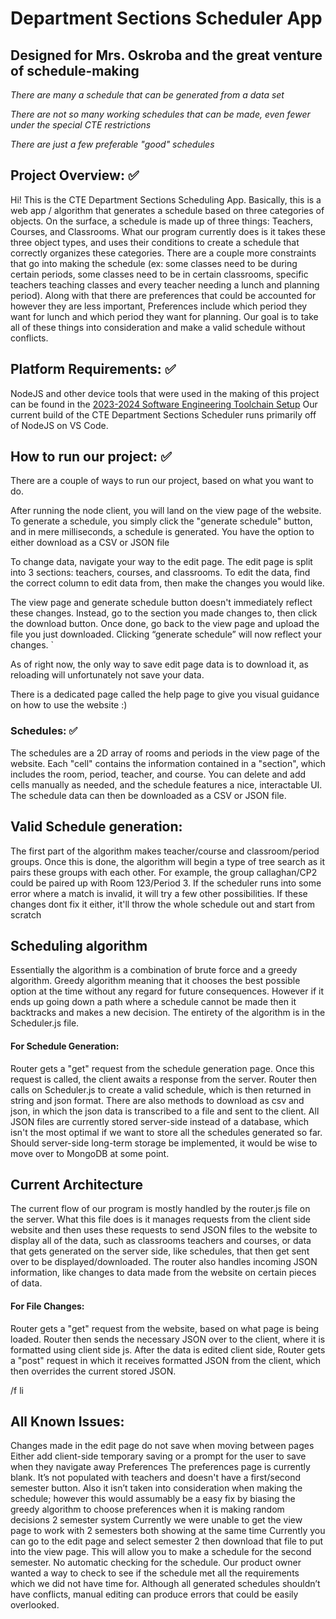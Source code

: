 # Department Sections Scheduler App

## Designed for Mrs. Oskroba and the great venture of schedule-making
*There are many a schedule that can be generated from a data set*

*There are not so many working schedules that can be made, even fewer under the special CTE restrictions*

*There are just a few preferable "good" schedules*

## Project Overview: ✅
Hi! This is the CTE Department Sections Scheduling App. Basically, this is a web app / algorithm that generates a schedule based on three categories of objects. On the surface, a schedule is made up of three things: Teachers, Courses, and Classrooms. What our program currently does is it takes these three object types, and uses their conditions to create a schedule that correctly organizes these categories. There are a couple more constraints that go into making the schedule (ex: some classes need to be during certain periods, some classes need to be in certain classrooms, specific teachers teaching classes and every teacher needing a lunch and planning period). Along with that there are preferences that could be accounted for however they are less important, Preferences include which period they want for lunch and which period they want for planning. Our goal is to take all of these things into consideration and make a valid schedule without conflicts.


## Platform Requirements: ✅
NodeJS and other device tools that were used in the making of this project can be found in the [2023-2024 Software Engineering Toolchain Setup](https://docs.google.com/document/d/1wvdn-MVotuBM6wehNdPpbbOFMzmKLPxFzErH8-mkP1s/edit?usp=sharing)
Our current build of the CTE Department Sections Scheduler runs primarily off of NodeJS on VS Code. 


## How to run our project: ✅
There are a couple of ways to run our project, based on what you want to do. 

After running the node client, you will land on the view page of the website. 
To generate a schedule, you simply click the "generate schedule" button, and in mere milliseconds, a schedule is generated. You have the option to either download as a CSV or JSON file

To change data, navigate your way to the edit page. The edit page is split into 3 sections: teachers, courses, and classrooms. To edit the data, find the correct column to edit data from, then make the changes you would like. 

The view page and generate schedule button doesn't immediately reflect these changes. Instead, go to the section you made changes to, then click the download button. Once done, go back to the view page and upload the file you just downloaded. Clicking “generate schedule” will now reflect your changes.  `

As of right now, the only way to save edit page data is to download it, as reloading will unfortunately not save your data. 

There is a dedicated page called the help page to give you visual guidance on how to use the website :)


### Schedules: ✅
The schedules are a 2D array of rooms and periods in the view page of the website. Each "cell" contains the information contained in a "section", which includes the room, period, teacher, and course. You can delete and add cells manually as needed, and the schedule features a nice, interactable UI. The schedule data can then be downloaded as a CSV or JSON file. 


## Valid Schedule generation: 
The first part of the algorithm makes teacher/course and classroom/period groups. Once this is done, the algorithm will begin a type of tree search as it pairs these groups with each other. For example, the group callaghan/CP2 could be paired up with Room 123/Period 3. If the scheduler runs into some error where a match is invalid, it will try a few other possibilities. If these changes dont fix it either, it'll throw the whole schedule out and start from scratch


## Scheduling algorithm 
Essentially the algorithm is a combination of brute force and a greedy algorithm. Greedy algorithm meaning that it chooses the best possible option at the time without any regard for future consequences. However if it ends up going down a path where a schedule cannot be made then it backtracks and makes a new decision. The entirety of the algorithm is in the Scheduler.js file.


#### **For Schedule Generation:**  
Router gets a "get" request from the schedule generation page. Once this request is called, the client awaits a response from the server. Router then calls on Scheduler.js to create a valid schedule, which is then returned in string and json format. There are also methods to download as csv and json, in which the json data is transcribed to a file and sent to the client. All JSON files are currently stored server-side instead of a database, which isn't the most optimal if we want to store all the schedules generated so far. Should server-side long-term storage be implemented, it would be wise to move over to MongoDB at some point.


## Current Architecture
The current flow of our program is mostly handled by the router.js file on the server. What this file does is it manages requests from the client side website and then uses these requests to send JSON files to the website to display all of the data, such as classrooms teachers and courses, or data that gets generated on the server side, like schedules, that then get sent over to be displayed/downloaded. The router also handles incoming JSON information, like changes to data made from the website on certain pieces of data.


#### **For File Changes:**  
Router gets a "get" request from the website, based on what page is being loaded. Router then sends the necessary JSON over to the client, where it is formatted using client side js. After the data is edited client side, Router gets a "post" request in which it receives formatted JSON from the client, which then overrides the current stored JSON.




/f li
## All Known Issues:
Changes made in the edit page do not save when moving between pages
Either add client-side temporary saving or a prompt for the user to save when they navigate away
Preferences
The preferences page is currently blank. It’s not populated with teachers and doesn't have a first/second semester button.
Also it isn’t taken into consideration when making the schedule; however this would assumably be a easy fix by biasing the greedy algorithm to choose preferences when it is making random decisions
2 semester system
Currently we were unable to get the view page to work with 2 semesters both showing at the same time
Currently you can go to the edit page and select semester 2 then download that file to put into the view page. This will allow you to make a schedule for the second semester.
No automatic checking for the schedule. Our product owner wanted a way to check to see if the schedule met all the requirements which we did not have time for. Although all generated schedules shouldn’t have conflicts, manual editing can produce errors that could be easily overlooked.

